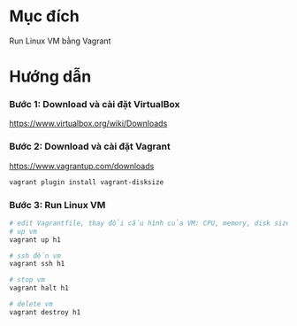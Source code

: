 # Mục đích
Run Linux VM bằng Vagrant

# Hướng dẫn
### Bước 1: Download và cài đặt VirtualBox
https://www.virtualbox.org/wiki/Downloads

### Bước 2: Download và cài đặt Vagrant 
https://www.vagrantup.com/downloads

```bash
vagrant plugin install vagrant-disksize
```

### Bước 3: Run Linux VM

```bash
# edit Vagrantfile, thay đổi cấu hình của VM: CPU, memory, disk size và ip address
# up vm
vagrant up h1

# ssh đến vm
vagrant ssh h1

# stop vm
vagrant halt h1

# delete vm
vagrant destroy h1
```